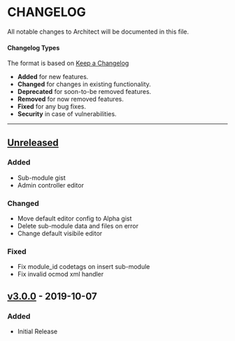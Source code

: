 # CHANGELOG

All notable changes to Architect will be documented in this file.

#### Changelog Types
The format is based on [Keep a Changelog](http://keepachangelog.com/en/1.0.0/)

- **Added** for new features.
- **Changed** for changes in existing functionality.
- **Deprecated** for soon-to-be removed features.
- **Removed** for now removed features.
- **Fixed** for any bug fixes.
- **Security** in case of vulnerabilities.

---

## [Unreleased]
### Added
- Sub-module gist
- Admin controller editor

### Changed
- Move default editor config to Alpha gist
- Delete sub-module data and files on error
- Change default visibile editor

### Fixed
- Fix module_id codetags on insert sub-module
- Fix invalid ocmod xml handler

## [v3.0.0] - 2019-10-07
### Added
- Initial Release

[Unreleased]: https://github.com/iSenseLabs/architect/compare/v3.0.0...master
[v3.0.0]: https://github.com/iSenseLabs/architect/releases/tag/v3.0.0
